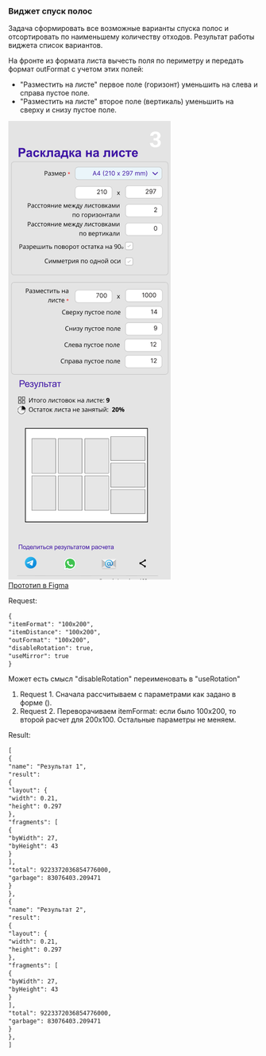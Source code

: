 ### Виджет спуск полос

Задача сформировать все возможные варианты спуска полос и отсортировать по наименьшему количеству отходов.
Результат работы виджета список вариантов.

На фронте из формата листа вычесть поля по периметру и передать формат outFormat с учетом этих полей:
- "Разместить на листе" первое поле (горизонт) уменьшить на слева и справа пустое поле.
- "Разместить на листе" второе поле (вертикаль) уменьшить на сверху и снизу пустое поле.

![Figma](imp.png)  
[Прототип в Figma](https://www.figma.com/proto/IR6FyDyMlyLhJazR1kleIu/calc?page-id=1307%3A18&node-id=2213-1540&viewport=589%2C-6403%2C0.78&t=4VdE0S2YQ47Lwip5-1&scaling=min-zoom&content-scaling=fixed&starting-point-node-id=1314%3A53&show-proto-sidebar=1)


Request:
````
{
"itemFormat": "100x200",
"itemDistance": "100x200",
"outFormat": "100x200",
"disableRotation": true,
"useMirror": true
}
````
Может есть смысл "disableRotation" переименовать в "useRotation"

1. Request 1. Сначала рассчитываем с параметрами как задано в форме ().
2. Request 2. Переворачиваем itemFormat: если было 100x200, то второй расчет для 200x100. Остальные параметры не меняем.

Result:
````
[
{
"name": "Результат 1",
"result":
{
"layout": {
"width": 0.21,
"height": 0.297
},
"fragments": [
{
"byWidth": 27,
"byHeight": 43
}
],
"total": 9223372036854776000,
"garbage": 83076403.209471
}
},
{
"name": "Результат 2",
"result":
{
"layout": {
"width": 0.21,
"height": 0.297
},
"fragments": [
{
"byWidth": 27,
"byHeight": 43
}
],
"total": 9223372036854776000,
"garbage": 83076403.209471
}
},
]
````
